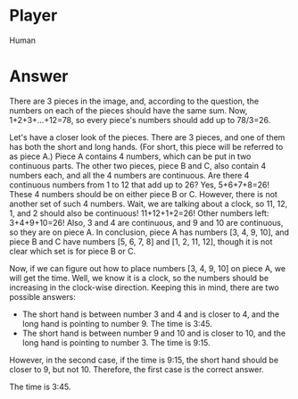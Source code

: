 # Player

Human

# Answer

There are 3 pieces in the image, and, according to the question, the numbers on each of the pieces should have the same sum.
Now, 1+2+3+...+12=78, so every piece's numbers should add up to 78/3=26.

Let's have a closer look of the pieces.
There are 3 pieces, and one of them has both the short and long hands.
(For short, this piece will be referred to as piece A.)
Piece A contains 4 numbers, which can be put in two continuous parts.
The other two pieces, piece B and C, also contain 4 numbers each, and all the 4 numbers are continuous.
Are there 4 continuous numbers from 1 to 12 that add up to 26?
Yes, 5+6+7+8=26!
These 4 numbers should be on either piece B or C.
However, there is not another set of such 4 numbers.
Wait, we are talking about a clock, so 11, 12, 1, and 2 should also be continuous!
11+12+1+2=26!
Other numbers left: 3+4+9+10=26!
Also, 3 and 4 are continuous, and 9 and 10 are continuous, so they are on piece A.
In conclusion, piece A has numbers [3, 4, 9, 10], and piece B and C have numbers [5, 6, 7, 8] and [1, 2, 11, 12], though it is not clear which set is for piece B or C.

Now, if we can figure out how to place numbers [3, 4, 9, 10] on piece A, we will get the time.
Well, we know it is a clock, so the numbers should be increasing in the clock-wise direction.
Keeping this in mind, there are two possible answers:
- The short hand is between number 3 and 4 and is closer to 4, and the long hand is pointing to number 9. The time is 3:45.
- The short hand is between number 9 and 10 and is closer to 10, and the long hand is pointing to number 3. The time is 9:15.

However, in the second case, if the time is 9:15, the short hand should be closer to 9, but not 10.
Therefore, the first case is the correct answer.

The time is 3:45.